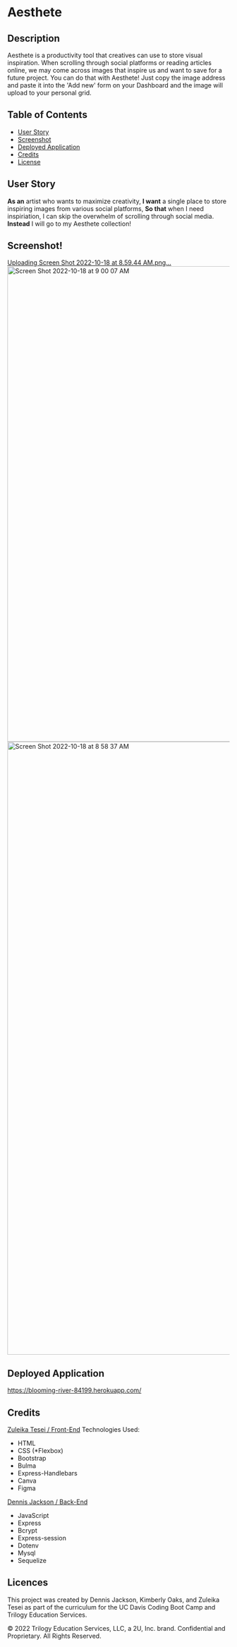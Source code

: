 # Aesthete

## Description 
Aesthete is a productivity tool that creatives can use to store visual inspiration. When scrolling through social platforms or reading articles online, we may come across images that inspire us and want to save for a future project. You can do that with Aesthete! Just copy the image address and paste it into the 'Add new' form on your Dashboard and the image will upload to your personal grid. 

## Table of Contents
- [User Story](#user-story)
- [Screenshot](#screenshot)
- [Deployed Application](#deployed-app)
- [Credits](#credits)
- [License](#license)

## User Story 
**As an** artist who wants to maximize creativity, 
**I want** a single place to store inspiring images from various social platforms,
**So that** when I need inspiriation, I can skip the overwhelm of scrolling through social media.
**Instead** I will go to my Aesthete collection!

## Screenshot!
[Uploading Screen Shot 2022-10-18 at 8.59.44 AM.png…]()
<img width="1078" alt="Screen Shot 2022-10-18 at 9 00 07 AM" src="https://user-images.githubusercontent.com/107950028/196573753-9330c2dd-56fc-46f8-87ec-b6f934122101.png">
<img width="1390" alt="Screen Shot 2022-10-18 at 8 58 37 AM" src="https://user-images.githubusercontent.com/107950028/196573761-24c87bf3-4a65-498b-b22e-ae62c8972588.png">

## Deployed Application
https://blooming-river-84199.herokuapp.com/

## Credits 
 
[Zuleika Tesei / Front-End](https://github.com/zuetesei)
Technologies Used: 
- HTML 
- CSS (*Flexbox) 
- Bootstrap
- Bulma
- Express-Handlebars
- Canva
- Figma

[Dennis Jackson / Back-End](https://github.com/monkeyd87)
- JavaScript 
- Express
- Bcrypt
- Express-session
- Dotenv
- Mysql
- Sequelize 

## Licences 
This project was created by Dennis Jackson, Kimberly Oaks, and Zuleika Tesei as part of the curriculum for the UC Davis Coding Boot Camp and Trilogy Education Services.

© 2022 Trilogy Education Services, LLC, a 2U, Inc. brand. Confidential and Proprietary. All Rights Reserved.
